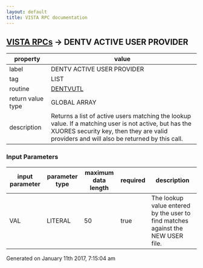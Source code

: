 ```yaml
---
layout: default
title: VISTA RPC documentation
---
```




## [VISTA RPCs](TableOfContent.md) &#8594; DENTV ACTIVE USER PROVIDER 

 property | value 
--- | --- 
 label | DENTV ACTIVE USER PROVIDER
 tag | LIST
 routine | [DENTVUTL](http://code.osehra.org/dox/Routine_DENTVUTL_source.html)
 return value type | GLOBAL ARRAY
 description | Returns a list of active users matching the lookup value.  If a matching user is not active, but has the XUORES security key, then they are valid providers and will also be returned by this call.

### Input Parameters

| input parameter | parameter type | maximum data length | required | description | 
| --- | --- | --- | --- | --- | 
| VAL | LITERAL | 50 | true | The lookup value entered by the user to find matches against the NEW USER file. | 




 Generated on January 11th 2017, 7:15:04 am